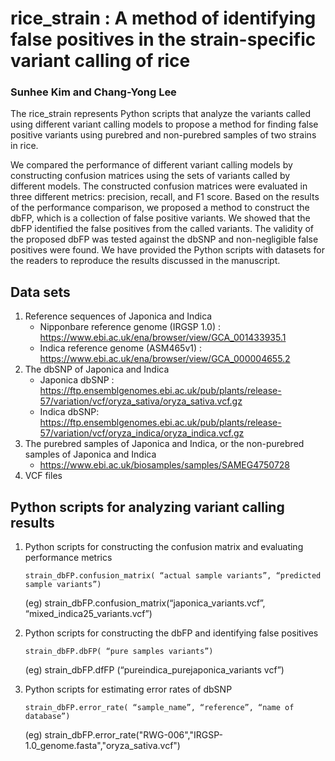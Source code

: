 # rice_strain : A method of identifying false positives in the strain-specific variant calling of rice    
### Sunhee Kim and Chang-Yong Lee    
The rice_strain represents Python scripts that analyze the variants called using different variant calling models to propose a method for finding false positive variants using purebred and non-purebred samples of two strains in rice.    

We compared the performance of different variant calling models by constructing confusion matrices using the sets of variants called by different models. The constructed confusion matrices were evaluated in three different metrics: precision, recall, and F1 score. Based on the results of the performance comparison, we proposed a method to construct the dbFP, which is a collection of false positive variants. We showed that the dbFP identified the false positives from the called variants. The validity of the proposed dbFP was tested against the dbSNP and non-negligible false positives were found. We have provided the Python scripts with datasets for the readers to reproduce the results discussed in the manuscript.    

## Data sets
1.	Reference sequences of Japonica and Indica
    - Nipponbare reference genome (IRGSP 1.0) : https://www.ebi.ac.uk/ena/browser/view/GCA_001433935.1
    - Indica reference genome (ASM465v1) : https://www.ebi.ac.uk/ena/browser/view/GCA_000004655.2
2.	The dbSNP of Japonica and Indica
    - Japonica dbSNP : https://ftp.ensemblgenomes.ebi.ac.uk/pub/plants/release-57/variation/vcf/oryza_sativa/oryza_sativa.vcf.gz
    - Indica dbSNP: https://ftp.ensemblgenomes.ebi.ac.uk/pub/plants/release-57/variation/vcf/oryza_indica/oryza_indica.vcf.gz
3. 	The purebred samples of Japonica and Indica, or the non-purebred samples of Japonica and Indica
    - https://www.ebi.ac.uk/biosamples/samples/SAMEG4750728
5.	VCF files


## Python scripts for analyzing variant calling results
1. Python scripts for constructing the confusion matrix and evaluating performance metrics    
    ```
    strain_dbFP.confusion_matrix( “actual sample variants”, “predicted sample variants”)
    ```
   (eg) strain_dbFP.confusion_matrix(“japonica_variants.vcf”, “mixed_indica25_variants.vcf”)

2. Python scripts for constructing the dbFP and identifying false positives    
    ```
    strain_dbFP.dbFP( “pure samples variants”)
    ```
    (eg) strain_dbFP.dfFP (“pureindica_purejaponica_variants vcf”)

3. Python scripts for estimating error rates of dbSNP     
    ```
    strain_dbFP.error_rate( “sample_name”, “reference”, “name of database”)
    ```
    (eg) strain_dbFP.error_rate("RWG-006","IRGSP-1.0_genome.fasta","oryza_sativa.vcf")

